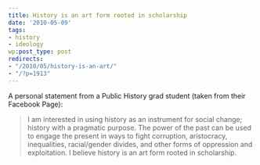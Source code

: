 ```yaml
---
title: History is an art form rooted in scholarship
date: '2010-05-09'
tags:
- history
- ideology
wp:post_type: post
redirects:
- "/2010/05/history-is-an-art/"
- "/?p=1913"
---
```


A personal statement from a Public History grad student (taken from their Facebook Page):

> I am interested in using history as an instrument for social change; history with a pragmatic purpose. The power of the past can be used to engage the present in ways to fight corruption, aristocracy, inequalities, racial/gender divides, and other forms of oppression and exploitation. I believe history is an art form rooted in scholarship.
